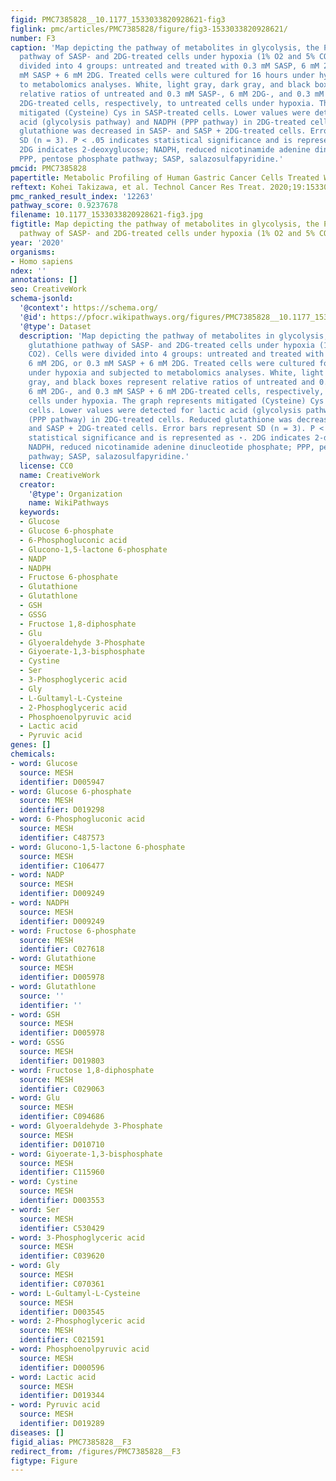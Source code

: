 ```yaml
---
figid: PMC7385828__10.1177_1533033820928621-fig3
figlink: pmc/articles/PMC7385828/figure/fig3-1533033820928621/
number: F3
caption: 'Map depicting the pathway of metabolites in glycolysis, the PPP, and glutathione
  pathway of SASP- and 2DG-treated cells under hypoxia (1% O2 and 5% CO2). Cells were
  divided into 4 groups: untreated and treated with 0.3 mM SASP, 6 mM 2DG, or 0.3
  mM SASP + 6 mM 2DG. Treated cells were cultured for 16 hours under hypoxia and subjected
  to metabolomics analyses. White, light gray, dark gray, and black boxes represent
  relative ratios of untreated and 0.3 mM SASP-, 6 mM 2DG-, and 0.3 mM SASP + 6 mM
  2DG-treated cells, respectively, to untreated cells under hypoxia. The graph represents
  mitigated (Cysteine) Cys in SASP-treated cells. Lower values were detected for lactic
  acid (glycolysis pathway) and NADPH (PPP pathway) in 2DG-treated cells. Reduced
  glutathione was decreased in SASP- and SASP + 2DG-treated cells. Error bars represent
  SD (n = 3). P < .05 indicates statistical significance and is represented as ⋆.
  2DG indicates 2-deoxyglucose; NADPH, reduced nicotinamide adenine dinucleotide phosphate;
  PPP, pentose phosphate pathway; SASP, salazosulfapyridine.'
pmcid: PMC7385828
papertitle: Metabolic Profiling of Human Gastric Cancer Cells Treated With Salazosulfapyridine.
reftext: Kohei Takizawa, et al. Technol Cancer Res Treat. 2020;19:1533033820928621.
pmc_ranked_result_index: '12263'
pathway_score: 0.9237678
filename: 10.1177_1533033820928621-fig3.jpg
figtitle: Map depicting the pathway of metabolites in glycolysis, the PPP, and glutathione
  pathway of SASP- and 2DG-treated cells under hypoxia (1% O2 and 5% CO2)
year: '2020'
organisms:
- Homo sapiens
ndex: ''
annotations: []
seo: CreativeWork
schema-jsonld:
  '@context': https://schema.org/
  '@id': https://pfocr.wikipathways.org/figures/PMC7385828__10.1177_1533033820928621-fig3.html
  '@type': Dataset
  description: 'Map depicting the pathway of metabolites in glycolysis, the PPP, and
    glutathione pathway of SASP- and 2DG-treated cells under hypoxia (1% O2 and 5%
    CO2). Cells were divided into 4 groups: untreated and treated with 0.3 mM SASP,
    6 mM 2DG, or 0.3 mM SASP + 6 mM 2DG. Treated cells were cultured for 16 hours
    under hypoxia and subjected to metabolomics analyses. White, light gray, dark
    gray, and black boxes represent relative ratios of untreated and 0.3 mM SASP-,
    6 mM 2DG-, and 0.3 mM SASP + 6 mM 2DG-treated cells, respectively, to untreated
    cells under hypoxia. The graph represents mitigated (Cysteine) Cys in SASP-treated
    cells. Lower values were detected for lactic acid (glycolysis pathway) and NADPH
    (PPP pathway) in 2DG-treated cells. Reduced glutathione was decreased in SASP-
    and SASP + 2DG-treated cells. Error bars represent SD (n = 3). P < .05 indicates
    statistical significance and is represented as ⋆. 2DG indicates 2-deoxyglucose;
    NADPH, reduced nicotinamide adenine dinucleotide phosphate; PPP, pentose phosphate
    pathway; SASP, salazosulfapyridine.'
  license: CC0
  name: CreativeWork
  creator:
    '@type': Organization
    name: WikiPathways
  keywords:
  - Glucose
  - Glucose 6-phosphate
  - 6-Phosphogluconic acid
  - Glucono-1,5-lactone 6-phosphate
  - NADP
  - NADPH
  - Fructose 6-phosphate
  - Glutathione
  - Glutathlone
  - GSH
  - GSSG
  - Fructose 1,8-diphosphate
  - Glu
  - Glyoeraldehyde 3-Phosphate
  - Giyoerate-1,3-bisphosphate
  - Cystine
  - Ser
  - 3-Phosphoglyceric acid
  - Gly
  - L-Gultamyl-L-Cysteine
  - 2-Phosphoglyceric acid
  - Phosphoenolpyruvic acid
  - Lactic acid
  - Pyruvic acid
genes: []
chemicals:
- word: Glucose
  source: MESH
  identifier: D005947
- word: Glucose 6-phosphate
  source: MESH
  identifier: D019298
- word: 6-Phosphogluconic acid
  source: MESH
  identifier: C487573
- word: Glucono-1,5-lactone 6-phosphate
  source: MESH
  identifier: C106477
- word: NADP
  source: MESH
  identifier: D009249
- word: NADPH
  source: MESH
  identifier: D009249
- word: Fructose 6-phosphate
  source: MESH
  identifier: C027618
- word: Glutathione
  source: MESH
  identifier: D005978
- word: Glutathlone
  source: ''
  identifier: ''
- word: GSH
  source: MESH
  identifier: D005978
- word: GSSG
  source: MESH
  identifier: D019803
- word: Fructose 1,8-diphosphate
  source: MESH
  identifier: C029063
- word: Glu
  source: MESH
  identifier: C094686
- word: Glyoeraldehyde 3-Phosphate
  source: MESH
  identifier: D010710
- word: Giyoerate-1,3-bisphosphate
  source: MESH
  identifier: C115960
- word: Cystine
  source: MESH
  identifier: D003553
- word: Ser
  source: MESH
  identifier: C530429
- word: 3-Phosphoglyceric acid
  source: MESH
  identifier: C039620
- word: Gly
  source: MESH
  identifier: C070361
- word: L-Gultamyl-L-Cysteine
  source: MESH
  identifier: D003545
- word: 2-Phosphoglyceric acid
  source: MESH
  identifier: C021591
- word: Phosphoenolpyruvic acid
  source: MESH
  identifier: D000596
- word: Lactic acid
  source: MESH
  identifier: D019344
- word: Pyruvic acid
  source: MESH
  identifier: D019289
diseases: []
figid_alias: PMC7385828__F3
redirect_from: /figures/PMC7385828__F3
figtype: Figure
---
```

